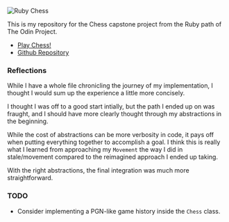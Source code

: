 ![Ruby Chess](https://i.vgy.me/s5WWgm.png)

This is my repository for the Chess capstone project from the Ruby path of The Odin Project.

* [Play Chess!](https://replit.com/@crespire/rubychess?lite=1&outputonly=1#README.md)
* [Github Repository](https://github.com/crespire/ruby_chess)

### Reflections
While I have a whole file chronicling the journey of my implementation, I thought I would sum up the experience a little more concisely.

I thought I was off to a good start intially, but the path I ended up on was fraught, and I should have more clearly thought through my abstractions in the beginning.

While the cost of abstractions can be more verbosity in code, it pays off when putting everything together to accomplish a goal. I think this is really what I learned from approaching my `Movement` the way I did in stale/movement compared to the reimagined approach I ended up taking.

With the right abstractions, the final integration was much more straightforward.

### TODO
* Consider implementing a PGN-like game history inside the `Chess` class.

